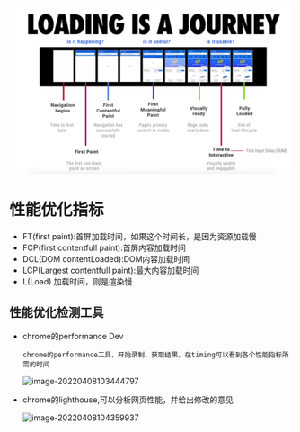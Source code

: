 ![image-20221011200613774](../img/image-20221011200613774.png)

# 性能优化指标

- FT(first paint):首屏加载时间，如果这个时间长，是因为资源加载慢
- FCP(first contentfull paint):首屏内容加载时间
- DCL(DOM contentLoaded):DOM内容加载时间
- LCP(Largest contentfull paint):最大内容加载时间
- L(Load) 加载时间，则是渲染慢

## 性能优化检测工具

- chrome的performance Dev

  ```
  chrome的performance工具，开始录制，获取结果，在timing可以看到各个性能指标所需的时间
  ```

  ![image-20220408103444797](file:///Users/didi/Desktop/learnNote/img/image-20220408103444797.png?lastModify=1666093356)

- chrome的lighthouse,可以分析网页性能，并给出修改的意见

  ![image-20220408104359937](file:///Users/didi/Desktop/learnNote/img/image-20220408104359937.png?lastModify=1666093356)
